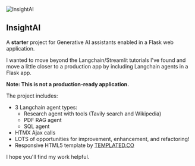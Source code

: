 
![InsightAI](https://github.com/nobledeed/InsightAI_Dev/assets/8227231/26a843ee-d9ea-4d49-b4c0-158d870353c7)


## InsightAI

A **starter** project for Generative AI assistants enabled in a Flask web application.  

I wanted to move beyond the Langchain/Streamlit tutorials I've found and move a little closer to a production app by including Langchain agents in a Flask app. 

**Note: This is not a production-ready application.** 

The project includes:  
- 3 Langchain agent types:
    - Research agent with tools (Tavily search and Wikipedia)
    - PDF RAG agent
    - SQL agent
- HTMX Ajax calls
- LOTS of opportunities for improvement, enhancement, and refactoring!
- Responsive HTML5 template by [TEMPLATED.CO](https://templated.co)



I hope you'll find my work helpful.
